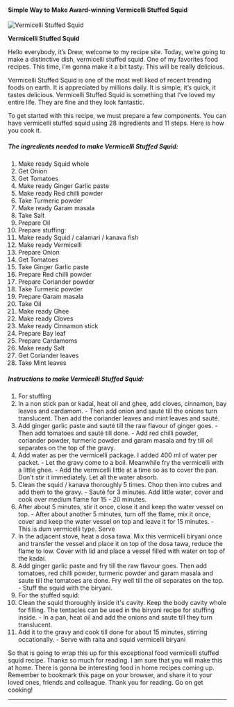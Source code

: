             

#### Simple Way to Make Award-winning Vermicelli Stuffed Squid

![Vermicelli Stuffed Squid](https://img-global.cpcdn.com/recipes/839311d3a878eef6/751x532cq70/vermicelli-stuffed-squid-recipe-main-photo.jpg)

**Vermicelli Stuffed Squid**

Hello everybody, it’s Drew, welcome to my recipe site. Today, we’re going to make a distinctive dish, vermicelli stuffed squid. One of my favorites food recipes. This time, I’m gonna make it a bit tasty. This will be really delicious.

Vermicelli Stuffed Squid is one of the most well liked of recent trending foods on earth. It is appreciated by millions daily. It is simple, it’s quick, it tastes delicious. Vermicelli Stuffed Squid is something that I’ve loved my entire life. They are fine and they look fantastic.

To get started with this recipe, we must prepare a few components. You can have vermicelli stuffed squid using 28 ingredients and 11 steps. Here is how you cook it.

##### The ingredients needed to make Vermicelli Stuffed Squid:

1.  Make ready Squid whole
2.  Get Onion
3.  Get Tomatoes
4.  Make ready Ginger Garlic paste
5.  Make ready Red chilli powder
6.  Take Turmeric powder
7.  Make ready Garam masala
8.  Take Salt
9.  Prepare Oil
10.  Prepare stuffing:
11.  Make ready Squid / calamari / kanava fish
12.  Make ready Vermicelli
13.  Prepare Onion
14.  Get Tomatoes
15.  Take Ginger Garlic paste
16.  Prepare Red chilli powder
17.  Prepare Coriander powder
18.  Take Turmeric powder
19.  Prepare Garam masala
20.  Take Oil
21.  Make ready Ghee
22.  Make ready Cloves
23.  Make ready Cinnamon stick
24.  Prepare Bay leaf
25.  Prepare Cardamoms
26.  Make ready Salt
27.  Get Coriander leaves
28.  Take Mint leaves

##### Instructions to make Vermicelli Stuffed Squid:

1.  For stuffing
2.  In a non stick pan or kadai, heat oil and ghee, add cloves, cinnamon, bay leaves and cardamom. - Then add onion and sauté till the onions turn translucent. Then add the coriander leaves and mint leaves and sauté.
3.  Add ginger garlic paste and sauté till the raw flavour of ginger goes. - Then add tomatoes and sauté till done. - Add red chilli powder, coriander powder, turmeric powder and garam masala and fry till oil separates on the top of the gravy.
4.  Add water as per the vermicelli package. I added 400 ml of water per packet. - Let the gravy come to a boil. Meanwhile fry the vermicelli with a little ghee. - Add the vermicelli little at a time so as to cover the pan. Don't stir it immediately. Let all the water absorb.
5.  Clean the squid / kanava thoroughly 5 times. Chop then into cubes and add them to the gravy. - Sauté for 3 minutes. Add little water, cover and cook over medium flame for 15 - 20 minutes.
6.  After about 5 minutes, stir it once, close it and keep the water vessel on top. - After about another 5 minutes, turn off the flame, mix it once, cover and keep the water vessel on top and leave it for 15 minutes. - This is dum vermicelli type. Serve
7.  In the adjacent stove, heat a dosa tawa. Mix this vermicelli biryani once and transfer the vessel and place it on top of the dosa tawa, reduce the flame to low. Cover with lid and place a vessel filled with water on top of the kadai.
8.  Add ginger garlic paste and fry till the raw flavour goes. Then add tomatoes, red chilli powder, turmeric powder and garam masala and saute till the tomatoes are done. Fry well till the oil separates on the top. - Stuff the squid with the biryani.
9.  For the stuffed squid:
10.  Clean the squid thoroughly inside it's cavity. Keep the body cavity whole for filling. The tentacles can be used in the biryani recipe for stuffing inside. - In a pan, heat oil and add the onions and saute till they turn translucent.
11.  Add it to the gravy and cook till done for about 15 minutes, stirring occationally. - Serve with raita and squid vermicelli biryani

So that is going to wrap this up for this exceptional food vermicelli stuffed squid recipe. Thanks so much for reading. I am sure that you will make this at home. There is gonna be interesting food in home recipes coming up. Remember to bookmark this page on your browser, and share it to your loved ones, friends and colleague. Thank you for reading. Go on get cooking!

* * *